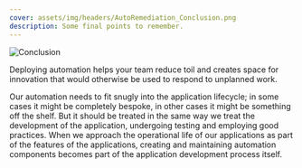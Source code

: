 ```yaml
---
cover: assets/img/headers/AutoRemediation_Conclusion.png
description: Some final points to remember.
---
```

![Conclusion](../assets/img/headers/AutoRemediation_Conclusion.png)

Deploying automation helps your team reduce toil and creates space for innovation that would otherwise be used to respond to unplanned work.

Our automation needs to fit snugly into the application lifecycle; in some cases it might be completely bespoke, in other cases it might be something off the shelf. But it should be treated in the same way we treat the development of the application, undergoing testing and employing good practices. When we approach the operational life of our applications as part of the features of the applications, creating and maintaining automation components becomes part of the application development process itself.
